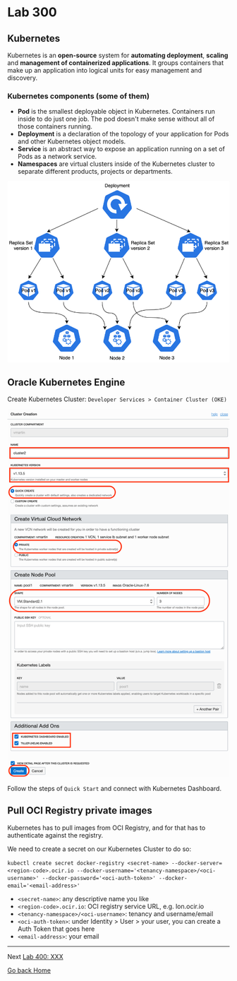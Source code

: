 # Lab 300

## Kubernetes

Kubernetes is an **open-source** system for **automating deployment**, **scaling** and **management of containerized applications**. It groups containers that make up an application into logical units for easy management and discovery.

### Kubernetes components (some of them)

- **Pod** is the smallest deployable object in Kubernetes. Containers run inside to do just one job. The pod doesn't make sense without all of those containers running.
- **Deployment** is a declaration of the topology of your application for Pods and other Kubernetes object models.
- **Service** is an abstract way to expose an application running on a set of Pods as a network service.
- **Namespaces** are virtual clusters inside of the Kubernetes cluster to separate different products, projects or departments.

![Kubernetes Overview](../images/kubernetes-basic-deployment.png)

## Oracle Kubernetes Engine

Create Kubernetes Cluster: `Developer Services > Container Cluster (OKE)`

![OKE cluster creation](../images/okeclustercreation.png)

Follow the steps of `Quick Start` and connect with Kubernetes Dashboard.

## Pull OCI Registry private images

Kubernetes has to pull images from OCI Registry, and for that has to authenticate against the registry.

We need to create a secret on our Kubernetes Cluster to do so:

`kubectl create secret docker-registry <secret-name> --docker-server=<region-code>.ocir.io --docker-username='<tenancy-namespace>/<oci-username>' --docker-password='<oci-auth-token>' --docker-email='<email-address>'`

- `<secret-name>`: any descriptive name you like
- `<region-code>.ocir.io`: OCI registry service URL, e.g. lon.ocir.io
- `<tenancy-namespace>/<oci-username>`: tenancy and username/email
- `<oci-auth-token>`: under Identity > User > your user, you can create a Auth Token that goes here
- `<email-address>`: your email

---

Next [Lab 400: XXX](../lab400/README.md)

[Go back Home](../README.md)
